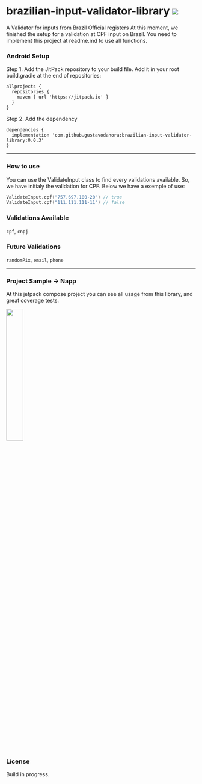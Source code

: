 # brazilian-input-validator-library [![](https://jitpack.io/v/gustavodahora/brazilian-input-validator-library.svg)](https://jitpack.io/#gustavodahora/brazilian-input-validator-library)

A Validator for inputs from Brazil Official registers
At this moment, we finished the setup for a validation at CPF input on Brazil. You need to implement this project at readme.md to use all functions.

### Android Setup

Step 1. Add the JitPack repository to your build file. 
Add it in your root build.gradle at the end of repositories:

``` Gradle
allprojects {
  repositories {
    maven { url 'https://jitpack.io' }
  }
}
```

Step 2. Add the dependency

``` Gradle
dependencies {
  implementation 'com.github.gustavodahora:brazilian-input-validator-library:0.0.3'
}
```

-----

### How to use

You can use the ValidateInput class to find every validations available. So, we have initialy the validation for CPF. Below we have a exemple of use:

``` Kotlin
ValidateInput.cpf("757.697.100-20") // true
ValidateInput.cpf("111.111.111-11") // false
```

### Validations Available

`cpf`, `cnpj`

### Future Validations

`randomPix`, `email`, `phone`

-----

### Project Sample -> Napp

At this jetpack compose project you can see all usage from this library, and great coverage tests.

<img src="https://user-images.githubusercontent.com/56940540/208332821-d7788bab-08ca-4fc9-9c8a-dd185d49bd28.png" width=30% height=30%>

### License

Build in progress.
